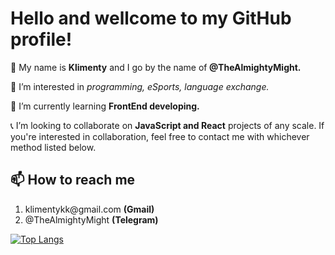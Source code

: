 <h1> Hello and wellcome to my GitHub profile!</h1>

<p>👋 My name is <b>Klimenty</b> and I go by the name of<strong> @TheAlmightyMight.</strong></p>
<p>👀 I’m interested in <i> programming, eSports, language exchange. </i></p>
<p>🌱 I’m currently learning <strong> FrontEnd developing.</strong></p>
<p>	
&#128222; I’m looking to collaborate on <b>JavaScript and React</b> projects of any scale. If you're interested in collaboration, feel free to contact me with whichever method listed below.</p>
<h2>📫 How to reach me </h2>
  <ol> 
    <li> klimentykk@gmail.com <b>(Gmail)</b></li>
    <li> @TheAlmightyMight <b>(Telegram)</b></li>
  </ol>
  
  [![Top Langs](https://github-readme-stats.vercel.app/api/top-langs/?username=TheAlmightyMight)](https://github.com/TheAlmightyMight/github-readme-stats)

